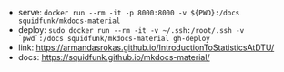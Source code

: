 
- serve: `docker run --rm -it -p 8000:8000 -v ${PWD}:/docs squidfunk/mkdocs-material`
- deploy: ```sudo docker run --rm -it -v ~/.ssh:/root/.ssh -v `pwd`:/docs squidfunk/mkdocs-material gh-deploy ```
- link: https://armandasrokas.github.io/IntroductionToStatisticsAtDTU/
- docs: https://squidfunk.github.io/mkdocs-material/

